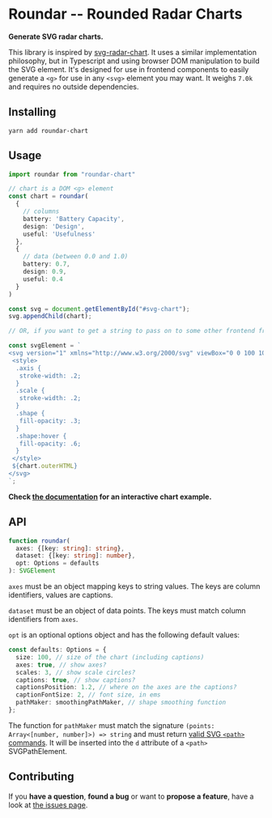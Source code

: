 # Roundar -- Rounded Radar Charts

**Generate SVG radar charts.**

This library is inspired by [svg-radar-chart](https://github.com/derhuerst/svg-radar-chart). It uses a similar implementation philosophy, but in Typescript and using browser DOM manipulation to build the SVG element. It's designed for use in frontend components to easily generate a `<g>` for use in any `<svg>` element you may want. It weighs `7.0k` and requires no outside dependencies.

## Installing

```shell
yarn add roundar-chart
```

## Usage

```typescript
import roundar from "roundar-chart"

// chart is a DOM <g> element
const chart = roundar(
  {
    // columns
    battery: 'Battery Capacity',
    design: 'Design',
    useful: 'Usefulness'
  },
  {
    // data (between 0.0 and 1.0)
    battery: 0.7,
    design: 0.9,
    useful: 0.4
  }
)

const svg = document.getElementById("#svg-chart");
svg.appendChild(chart);

// OR, if you want to get a string to pass on to some other frontend framework:

const svgElement = `
<svg version="1" xmlns="http://www.w3.org/2000/svg" viewBox="0 0 100 100">
 <style>
  .axis {
   stroke-width: .2;
  }
  .scale {
   stroke-width: .2;
  }
  .shape {
   fill-opacity: .3;
  }
  .shape:hover {
   fill-opacity: .6;
  }
 </style>
 ${chart.outerHTML}
</svg>
`;
```

**Check [the documentation](https://michionlion.github.io/roundar-chart/) for an interactive chart example.**

## API

```typescript
function roundar(
  axes: {[key: string]: string},
  dataset: {[key: string]: number},
  opt: Options = defaults
): SVGElement
```

`axes` must be an object mapping keys to string values. The keys are column identifiers, values are captions.

`dataset` must be an object of data points. The keys must match column identifiers from `axes`.

`opt` is an optional options object and has the following default values:

```typescript
const defaults: Options = {
  size: 100, // size of the chart (including captions)
  axes: true, // show axes?
  scales: 3, // show scale circles?
  captions: true, // show captions?
  captionsPosition: 1.2, // where on the axes are the captions?
  captionFontSize: 2, // font size, in ems
  pathMaker: smoothingPathMaker, // shape smoothing function
};
```

The function for `pathMaker` must match the signature `(points: Array<[number, number]>) => string` and must return [valid SVG `<path>` commands](https://developer.mozilla.org/en-US/docs/Web/SVG/Attribute/d). It will be inserted into the `d` attribute of a `<path>` SVGPathElement.

## Contributing

If you **have a question**, **found a bug** or want to **propose a feature**, have a look at [the issues page](https://github.com/michionlion/roundar-chart/issues).
